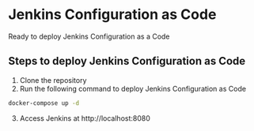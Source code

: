 # Jenkins Configuration as Code
Ready to deploy Jenkins Configuration as a Code

## Steps to deploy Jenkins Configuration as Code
1. Clone the repository
2. Run the following command to deploy Jenkins Configuration as Code
```bash
docker-compose up -d
```
3. Access Jenkins at http://localhost:8080
